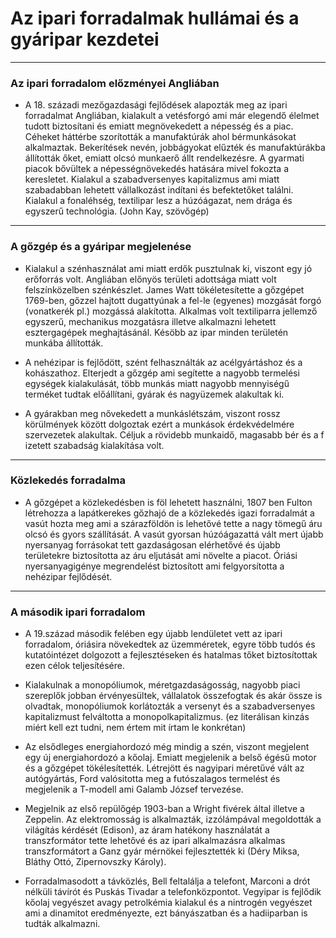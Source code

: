 # Az ipari forradalmak hullámai és a gyáripar kezdetei
---
### Az ipari forradalom előzményei Angliában
- A 18. századi mezőgazdasági fejlődések alapozták meg az ipari forradalmat Angliában, kialakult a vetésforgó ami már elegendő élelmet tudott biztosítani és emiatt megnövekedett a népesség és a piac. Céheket háttérbe szorították a manufaktúrák ahol bérmunkásokat alkalmaztak. Bekerítések nevén, jobbágyokat elűzték és manufaktúrákba állították őket, emiatt olcsó munkaerő állt rendelkezésre. A gyarmati piacok bővültek a népességnövekedés hatására mivel fokozta a keresletet. Kialakul a szabadversenyes kapitalizmus ami miatt szabadabban lehetett vállalkozást indítani és befektetőket találni. Kialakul a fonaléhség, textilipar lesz a húzóágazat, nem drága és egyszerű technológia. (John Kay, szövőgép)

---
### A gőzgép és a gyáripar megjelenése
- Kialakul a szénhasználat ami miatt erdők pusztulnak ki, viszont egy jó erőforrás volt. Angliában előnyös területi adottsága miatt volt felszínközelben szénkészlet. James Watt tökéletesítette a gőzgépet 1769-ben, gőzzel hajtott dugattyúnak a fel-le (egyenes) mozgását forgó (vonatkerék pl.) mozgássá alakította. Alkalmas volt textiliparra jellemző egyszerű, mechanikus mozgatásra illetve alkalmazni lehetett esztergagépek meghajtásánál. Késöbb az ipar minden területén munkába állították.

- A nehézipar is fejlődött, szént felhasználták az acélgyártáshoz és a kohászathoz. Elterjedt a gőzgép ami segítette a nagyobb termelési egységek kialakulását, több munkás miatt nagyobb mennyiségű terméket tudtak előállítani, gyárak és nagyüzemek alakultak ki. 

- A gyárakban meg nővekedett a munkáslétszám, viszont rossz körülmények között dolgoztak ezért a munkások érdekvédelmére szervezetek alakultak. Céljuk a rövidebb munkaidő, magasabb bér és a f izetett szabadság kialakítása volt.

---
### Közlekedés forradalma
- A gőzgépet a közlekedésben is föl lehetett használni, 1807 ben Fulton létrehozza a lapátkerekes gőzhajó de a közlekedés igazi forradalmát a vasút hozta meg ami a szárazföldön is lehetővé tette a nagy tömegű áru olcsó és gyors szállítását. A vasút gyorsan húzóágazattá vált mert újabb nyersanyag forrásokat tett gazdaságosan elérhetővé és újabb területekre biztosította az áru eljutását ami növelte a piacot. Óriási nyersanyagigénye megrendelést biztosított ami  felgyorsította a nehézipar fejlődését.

---
### A második ipari forradalom
- A 19.század második felében egy újabb lendületet vett az ipari forradalom, óriásira növekedtek az üzemméretek, egyre több tudós és kutatóintézet dolgozott a fejlesztéseken és hatalmas tőket biztosítottak ezen célok teljesítésére.

- Kialakulnak a monopóliumok, méretgazdaságosság, nagyobb piaci szereplők jobban érvényesültek, vállalatok összefogtak és akár össze is olvadtak, monopóliumok korlátozták a versenyt és a szabadversenyes kapitalizmust felváltotta a monopolkapitalizmus. (ez literálisan kinzás miért kell ezt tudni, nem értem mit írtam le konkrétan)

- Az elsődleges energiahordozó még mindig a szén, viszont megjelent egy  új energiahordozó a kőolaj. Emiatt megjelenik a belső égésű motor és a gőzgépet tökélesítették. Létrejött és nagyipari méretűvé vált az autógyártás, Ford valósitotta meg a futószalagos termelést és megjelenik a T-modell ami Galamb József tervezése.

- Megjelnik az első repülőgép 1903-ban a Wright fivérek által illetve a Zeppelin. Az elektromosság is alkalmazták, izzólámpával megoldották a világítás kérdését (Edison), az áram hatékony használatát a transzformátor tette lehetővé és az ipari alkalmazásra alkalmas transzformátort a Ganz gyár mérnökei fejlesztették ki (Déry Miksa, Bláthy Ottó, Zipernovszky Károly).

- Forradalmasodott a távközlés, Bell feltalálja a telefont, Marconi a drót nélküli távírót és Puskás Tivadar a telefonközpontot. Vegyipar is fejlődik kőolaj vegyészet avagy petrolkémia kialakul és a nintrogén vegyészet ami a dinamitot eredményezte, ezt bányászatban és a hadiiparban is tudták alkalmazni.